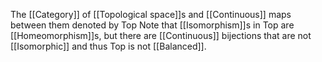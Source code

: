 The [[Category]] of [[Topological space]]s and [[Continuous]] maps between them
denoted by $\mathrm{Top}$
Note that [[Isomorphism]]s in $\mathrm{Top}$ are [[Homeomorphism]]s,
but there are [[Continuous]] bijections that are not [[Isomorphic]]
and thus $\mathrm{Top}$ is not [[Balanced]].
